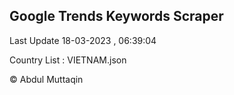 

## Google Trends Keywords Scraper 
 
Last Update 18-03-2023 , 06:39:04

Country List :
VIETNAM.json



© Abdul Muttaqin 
